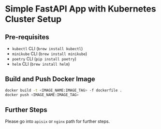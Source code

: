 # Simple FastAPI App with Kubernetes Cluster Setup

## Pre-requisites
- `kubectl` CLI (`brew install kubectl`)
- `minikube` CLI (`brew install minikube`)
- `poetry` CLI (`pip install poetry`)
- `helm` CLI (`brew install helm`)

## Build and Push Docker Image
``` bash
docker build -t <IMAGE_NAME:IMAGE_TAG> -f dockerfile .
docker push <IMAGE_NAME:IMAGE_TAG>
```

## Further Steps
Please go into `apisix` or `nginx` path for further steps.

